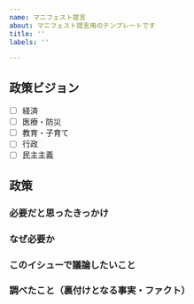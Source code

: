 ```yaml
---
name: マニフェスト提言
about: マニフェスト提言用のテンプレートです
title: ''
labels: ''

---
```


## 政策ビジョン

<!-- 一つ選んでください -->

- [ ] 経済
- [ ] 医療・防災
- [ ] 教育・子育て
- [ ] 行政
- [ ] 民主主義

## 政策

<!-- できる限り記入をおねがいします -->

### 必要だと思ったきっかけ

### なぜ必要か

### このイシューで議論したいこと

### 調べたこと（裏付けとなる事実・ファクト）
